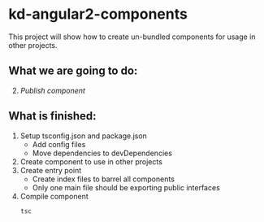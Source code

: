 # kd-angular2-components

This project will show how to create un-bundled components for usage in other projects.

## What we are going to do:

2. *Publish component*

## What is finished:

1. Setup tsconfig.json and package.json
    * Add config files 
    * Move dependencies to devDependencies
2. Create component to use in other projects
3. Create entry point
    * Create index files to barrel all components
    * Only one main file should be exporting public interfaces
4. Compile component
    ```
    tsc
    ```